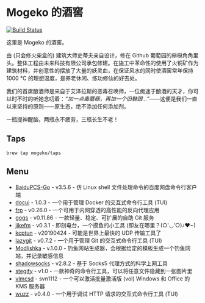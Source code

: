 # Mogeko 的酒窖

[![Build Status](https://travis-ci.org/Mogeko/homebrew-taps.svg?branch=auto-update)](https://travis-ci.org/Mogeko/homebrew-taps)

这里是 Mogeko 的酒窖。

由 (只会修火柴盒的) 建筑大师史蒂夫亲自设计，修在 Github 葡萄园的㮟㮟角角里头。整体工程由未来科技有限公司承包修建。在施工中革命性的使用了火铜矿作为建筑材料，并创意性的摆放了大量的妖灵血，在保证风水的同时使酒窖常年保持 1000 °C 的理想温度，是养老休闲、练功修仙的好去处。

我们的首席酿酒师是来自于艾泽拉斯的恶毒召唤师，一位痴迷于酿酒的天才，你可以时不时的听她念叨着：*“加一点毒蘑菇，再加一个旧鞋跟...”*——这便是我们一直以来坚持的原则——原生态，绝不添加任何添加剂。

一瓶提神醒脑，两瓶永不疲劳，三瓶长生不老！

## Taps

```
brew tap mogeko/taps
```

## Menu

- [BaiduPCS-Go](https://github.com/Mogeko/homebrew-taps/wiki/BaiduPCS-Go) - v3.5.6 - 仿 Linux shell 文件处理命令的百度网盘命令行客户端
- [docui](https://github.com/Mogeko/homebrew-taps/wiki/docui) - 1.0.3 - 一个用于管理 Docker 的交互式命令行工具 (TUI)
- [frp](https://github.com/Mogeko/homebrew-taps/wiki/frp) - v0.26.0 - 一个可用于内网穿透的高性能的反向代理应用
- [gogs](https://github.com/Mogeko/homebrew-taps/wiki/gogs) - v0.11.86 - 一款轻量、稳定、可扩展的自助 Git 服务
- [jikefm](https://github.com/Mogeko/homebrew-taps/wiki/jikefm) - v0.3.1 - 即刻电台，一个摸鱼的小工具 (即友在哪里？(○'◡'○)ﾉ♥~)
- [kcptun](https://github.com/Mogeko/homebrew-taps/wiki/kcptun) - v20190424 - 可能是世界上最快的 UDP 传输工具了
- [lazygit](https://github.com/Mogeko/homebrew-taps/wiki/lazygit) - v0.7.2 - 一个用于管理 Git 的交互式命令行工具 (TUI)
- [Modlishka](https://github.com/Mogeko/homebrew-taps/wiki/Modlishka) - v.1.0.0 - 钓鱼网站生成器，会根据给定的模板生成一个钓鱼网站，并记录敏感信息
- [shadowsocks](https://github.com/Mogeko/homebrew-taps/wiki/shadowsocks) - v2.8.2 - 基于 Socks5 代理方式的科学上网工具
- [stegify](https://github.com/Mogeko/homebrew-taps/wiki/stegify) - v1.0 - 一款神奇的命令行工具，可以将任意文件隐藏到一张图片里
- [vlmcsd](https://github.com/Mogeko/homebrew-taps/wiki/vlmcsd) - svn1112 - 一个可以激活批量激活版 (vol) Windows 和 Office 的 KMS 服务器
- [wuzz](https://github.com/Mogeko/homebrew-taps/wiki/wuzz) - v0.4.0 - 一个用于调试 HTTP 请求的交互式命令行工具 (TUI)